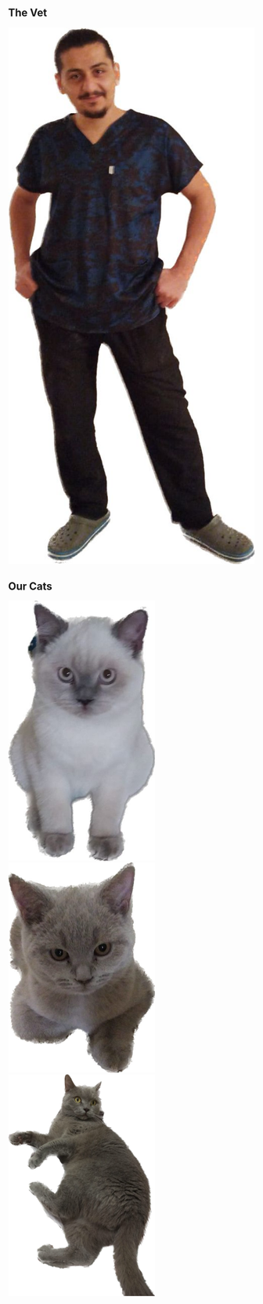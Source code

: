 ## The Vet
<img src="assets/furkan.png" width="640" />

## Our Cats
<img src="assets/cat0000001.png" width="300" />
<img src="assets/cat0000002.png" width="300" />
<img src="assets/cat0000003.png" width="300" />
